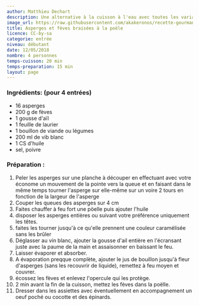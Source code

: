 ```yaml
---
author: Matthieu Dechart
description: Une alternative à la cuisson à l'eau avec toutes les variantes des premiers légumes de printemps
image_url: https://raw.githubusercontent.com/akakeronos/recette-gourmandignes/master/images/asperges-braisees.jpg
title: Asperges et fèves braisées à la poële
licence: CC-by-sa
categorie: entrée
niveau: débutant
date: 12/05/2018
nombre: 4 personnes
temps-cuisson: 20 min
temps-preparation: 15 min
layout: page
---
```




### Ingrédients: (pour 4 entrées)

* 16 asperges
* 200 g de fèves
* 1 gousse d'aïl
* 1 feuille de laurier
* 1 bouillon de viande ou légumes
* 200 ml de vib blanc
* 1 CS d'huile
* sel, poivre

### Préparation :
1. Peler les asperges sur une planche à découper en effectuant avec votre économe un mouvement de la pointe vers la queue et en faisant dans le même temps tourner l'asperge sur elle-même sur un voire 2 tours en fonction de la largeur de l'asperge
2. Couper les queues des asperges sur 4 cm
3. Faites chauffer à feu fort une pöelle puis ajouter l'huile
4. disposer les asperges entières ou suivant votre préférence uniquement les têtes.
5. faites les tourner jusqu'à ce qu'elle prennent une couleur caramélisée sans les brûler
6. Déglasser au vin blanc, ajouter la gousse d'ail entière en l'écransant juste avec la paume de la main et assaisonner en baissant le feu.
7. Laisser évaporer et absorber.
8. A évaporation preqque complète, ajouter le jus de bouillon jusqu'à fleur d'asperges (sans les recouvrir de liquide), remettez à feu moyen et couvrer.
9. écossez les fèves et enlevez l'opercule qui les protège.
10. 2 min avant la fin de la cuisson, mettez les fèves dans la poëlle.
7. Dresser dans les assiettes avec éventuellement en accompagnement un oeuf poché ou cocotte et des épinards.
